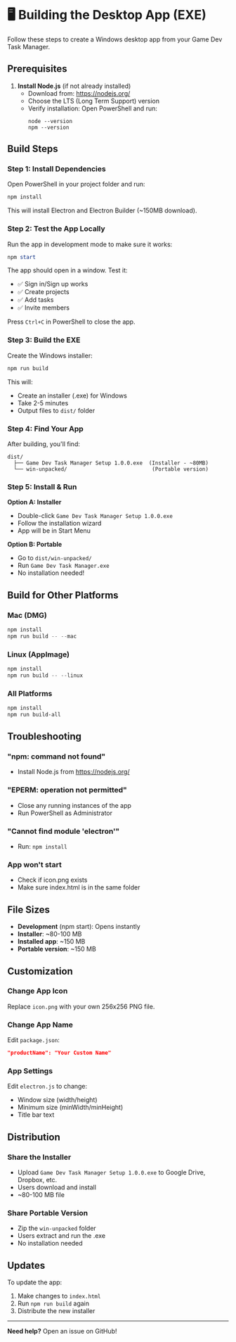 # 🖥️ Building the Desktop App (EXE)

Follow these steps to create a Windows desktop app from your Game Dev Task Manager.

## Prerequisites

1. **Install Node.js** (if not already installed)
   - Download from: https://nodejs.org/
   - Choose the LTS (Long Term Support) version
   - Verify installation: Open PowerShell and run:
     ```
     node --version
     npm --version
     ```

## Build Steps

### Step 1: Install Dependencies

Open PowerShell in your project folder and run:

```powershell
npm install
```

This will install Electron and Electron Builder (~150MB download).

### Step 2: Test the App Locally

Run the app in development mode to make sure it works:

```powershell
npm start
```

The app should open in a window. Test it:
- ✅ Sign in/Sign up works
- ✅ Create projects
- ✅ Add tasks
- ✅ Invite members

Press `Ctrl+C` in PowerShell to close the app.

### Step 3: Build the EXE

Create the Windows installer:

```powershell
npm run build
```

This will:
- Create an installer (.exe) for Windows
- Take 2-5 minutes
- Output files to `dist/` folder

### Step 4: Find Your App

After building, you'll find:

```
dist/
  ├── Game Dev Task Manager Setup 1.0.0.exe  (Installer - ~80MB)
  └── win-unpacked/                           (Portable version)
```

### Step 5: Install & Run

**Option A: Installer**
- Double-click `Game Dev Task Manager Setup 1.0.0.exe`
- Follow the installation wizard
- App will be in Start Menu

**Option B: Portable**
- Go to `dist/win-unpacked/`
- Run `Game Dev Task Manager.exe`
- No installation needed!

## Build for Other Platforms

### Mac (DMG)
```powershell
npm install
npm run build -- --mac
```

### Linux (AppImage)
```powershell
npm install
npm run build -- --linux
```

### All Platforms
```powershell
npm install
npm run build-all
```

## Troubleshooting

### "npm: command not found"
- Install Node.js from https://nodejs.org/

### "EPERM: operation not permitted"
- Close any running instances of the app
- Run PowerShell as Administrator

### "Cannot find module 'electron'"
- Run: `npm install`

### App won't start
- Check if icon.png exists
- Make sure index.html is in the same folder

## File Sizes

- **Development** (npm start): Opens instantly
- **Installer**: ~80-100 MB
- **Installed app**: ~150 MB
- **Portable version**: ~150 MB

## Customization

### Change App Icon
Replace `icon.png` with your own 256x256 PNG file.

### Change App Name
Edit `package.json`:
```json
"productName": "Your Custom Name"
```

### App Settings
Edit `electron.js` to change:
- Window size (width/height)
- Minimum size (minWidth/minHeight)
- Title bar text

## Distribution

### Share the Installer
- Upload `Game Dev Task Manager Setup 1.0.0.exe` to Google Drive, Dropbox, etc.
- Users download and install
- ~80-100 MB file

### Share Portable Version
- Zip the `win-unpacked` folder
- Users extract and run the .exe
- No installation needed

## Updates

To update the app:
1. Make changes to `index.html`
2. Run `npm run build` again
3. Distribute the new installer

---

**Need help?** Open an issue on GitHub!

